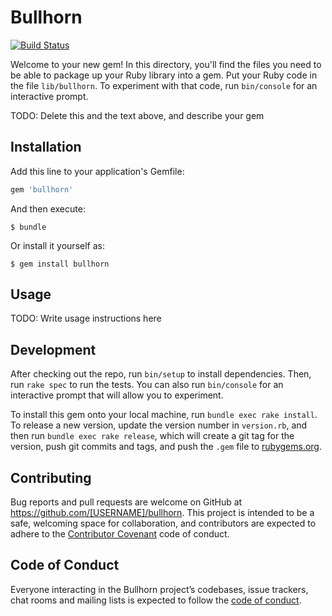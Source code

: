 # Bullhorn
[![Build Status](https://travis-ci.com/QNester/bullhorn.svg?branch=master)](https://travis-ci.com/QNester/bullhorn)

Welcome to your new gem! In this directory, you'll find the files you need to be able to package up your Ruby library into a gem. Put your Ruby code in the file `lib/bullhorn`. To experiment with that code, run `bin/console` for an interactive prompt.

TODO: Delete this and the text above, and describe your gem

## Installation

Add this line to your application's Gemfile:

```ruby
gem 'bullhorn'
```

And then execute:

    $ bundle

Or install it yourself as:

    $ gem install bullhorn

## Usage

TODO: Write usage instructions here

## Development

After checking out the repo, run `bin/setup` to install dependencies. Then, run `rake spec` to run the tests. You can also run `bin/console` for an interactive prompt that will allow you to experiment.

To install this gem onto your local machine, run `bundle exec rake install`. To release a new version, update the version number in `version.rb`, and then run `bundle exec rake release`, which will create a git tag for the version, push git commits and tags, and push the `.gem` file to [rubygems.org](https://rubygems.org).

## Contributing

Bug reports and pull requests are welcome on GitHub at https://github.com/[USERNAME]/bullhorn. This project is intended to be a safe, welcoming space for collaboration, and contributors are expected to adhere to the [Contributor Covenant](http://contributor-covenant.org) code of conduct.

## Code of Conduct

Everyone interacting in the Bullhorn project’s codebases, issue trackers, chat rooms and mailing lists is expected to follow the [code of conduct](https://github.com/[USERNAME]/bullhorn/blob/master/CODE_OF_CONDUCT.md).
